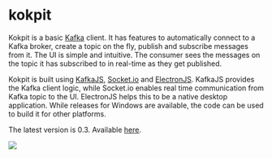 # kokpit
Kokpit is a basic <a href="https://kafka.apache.org/">Kafka</a> client. It has features to automatically connect to a Kafka broker, create a topic on the fly, publish and subscribe messages from it. The UI is simple and intuitive. The consumer sees the messages on the topic it has subscribed to in real-time as they get published. 

Kokpit is built using <a href="https://kafka.js.org/">KafkaJS</a>, <a href="https://socket.io/">Socket.io</a> and <a href="http://electronjs.org/">ElectronJS</a>. KafkaJS provides the Kafka client logic, while Socket.io enables real time communication from Kafka topic to the UI. ElectronJS helps this to be a native desktop application. While releases for Windows are available, the code can be used to build it for other platforms.

The latest version is 0.3. Available <a href="https://github.com/daneshzaki/kokpit/releases/tag/v0.3">here</a>.

<img src = "https://raw.githubusercontent.com/daneshzaki/kokpit/main/images/screenshot.png" />

